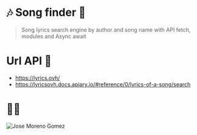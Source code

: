 # 🎶 **Song finder** 🚀

> Song lyrics search engine by author and song name with API fetch, modules and Async await

# Url API 🤘 
* https://lyrics.ovh/ <br>
* https://lyricsovh.docs.apiary.io/#reference/0/lyrics-of-a-song/search

     
# 👨‍💻

![Jose Moreno Gomez](https://repository-images.githubusercontent.com/268372523/e95e1300-aa9f-11ea-8d6e-4ac8b6f8ce73)